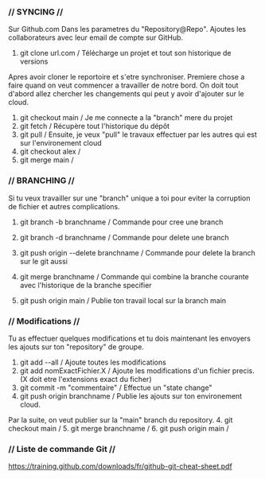 ### // SYNCING //

Sur Github.com Dans les parametres du "Repository@Repo". Ajoutes les collaborateurs avec leur email de compte sur GitHub.

1. git clone url.com / Télécharge un projet et tout son historique de versions

Apres avoir cloner le reportoire et s'etre synchroniser. Premiere chose a faire quand on veut commencer a travailler de notre bord. On doit tout d'abord allez chercher les changements qui peut y avoir d'ajouter sur le cloud.

1. git checkout main / Je me connecte a la "branch" mere du projet
2. git fetch / Récupère tout l'historique du dépôt
3. git pull / Ensuite, je veux "pull" le travaux effectuer par les autres qui est sur l'environement cloud
4. git checkout alex /
5. git merge main /

### // BRANCHING //

Si tu veux travailler sur une "branch" unique a toi pour eviter la corruption de fichier et autres complications.

1. git branch -b branchname / Commande pour cree une branch
2. git branch -d branchname / Commande pour delete une branch
3. git push origin --delete branchname / Commande pour delete la branch sur le git aussi

4. git merge branchname / Commande qui combine la branche courante avec l'historique de la branche specifier
5. git push origin main / Publie ton travail local sur la branch main

### // Modifications //

Tu as effectuer quelques modifications et tu dois maintenant les envoyers les ajouts sur ton "repository" de groupe.

1. git add --all / Ajoute toutes les modifications
1. git add nomExactFichier.X / Ajoute les modifications d'un fichier precis. (X doit etre l'extensions exact du ficher)
1. git commit -m "commentaire" / Effectue un "state change"
1. git push origin branchname / Publie les ajouts sur ton environement cloud.

Par la suite, on veut publier sur la "main" branch du repository. 4. git checkout main / 5. git merge branchname / 6. git push origin main /

### // Liste de commande Git //

https://training.github.com/downloads/fr/github-git-cheat-sheet.pdf
